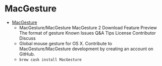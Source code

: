 # MacGesture
- [MacGesture](https://github.com/MacGesture/MacGesture)
  -  MacGesture/MacGesture MacGesture 2  Download Feature Preview The format of gesture Known Issues Q&A Tips License Contributor Discuss
  - Global mouse gesture for OS X. Contribute to MacGesture/MacGesture development by creating an account on GitHub.
  - `brew cask install MacGesture`
